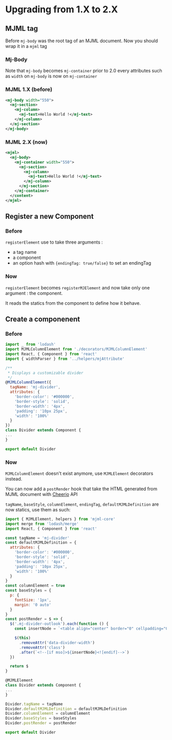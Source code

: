 # Upgrading from 1.X to 2.X

## MJML tag

Before `mj-body` was the root tag of an MJML document. Now you should wrap it in a `mjml` tag

### Mj-Body

Note that `mj-body` becomes `mj-container` prior to 2.0 every attributes such as `width` on `mj-body` is now on `mj-container`

### MJML 1.X (before)

```xml
<mj-body width="550">
  <mj-section>
    <mj-column>
      <mj-text>Hello World !</mj-text>
    </mj-column>
  </mj-section>
</mj-body>
```

### MJML 2.X (now)

```xml
<mjml>
  <mj-body>
    <mj-container width="550">
      <mj-section>
        <mj-column>
          <mj-text>Hello World !</mj-text>
        </mj-column>
      </mj-section>
    </mj-container>
  </content>
</mjml>
```  

## Register a new Component

### Before

`registerElement` use to take three arguments :

- a tag name
- a component
- an option hash with `{endingTag: true/false}` to set an endingTag

### Now

`registerElement` becomes `registerMJElement` and now take only one argument : the component.

It reads the statics from the component to define how it behave.

## Create a componenent

### Before

```javascript
import _ from 'lodash'
import MJMLColumnElement from './decorators/MJMLColumnElement'
import React, { Component } from 'react'
import { widthParser } from '../helpers/mjAttribute'

/**
 * Displays a customizable divider
 */
@MJMLColumnElement({
  tagName: 'mj-divider',
  attributes: {
    'border-color': '#000000',
    'border-style': 'solid',
    'border-width': '4px',
    'padding': '10px 25px',
    'width': '100%'
  }
})
class Divider extends Component {
...
}

export default Divider
```

### Now

`MJMLColumnElement` doesn't exist anymore, use `MJMLElement` decorators instead.

You can now add a `postRender` hook that take the HTML generated from MJML document with [Cheerio](https://github.com/cheeriojs/cheerio) API

`tagName`, `baseStyle`, `columnElement`, `endingTag`, `defaultMJMLDefinition` are now statics, use them as such:

```javascript
import { MJMLElement, helpers } from 'mjml-core'
import merge from 'lodash/merge'
import React, { Component } from 'react'

const tagName = 'mj-divider'
const defaultMJMLDefinition = {
  attributes: {
    'border-color': '#000000',
    'border-style': 'solid',
    'border-width': '4px',
    'padding': '10px 25px',
    'width': '100%'
  }
}
const columnElement = true
const baseStyles = {
  p: {
    fontSize: '1px',
    margin: '0 auto'
  }
}
const postRender = $ => {
  $('.mj-divider-outlook').each(function () {
    const insertNode = `<table align="center" border="0" cellpadding="0" cellspacing="0" style="${$(this).attr('style')}" width="${$(this).data('divider-width')}"><tr><td>&nbsp;</td></tr></table>`

    $(this)
      .removeAttr('data-divider-width')
      .removeAttr('class')
      .after(`<!--[if mso]>${insertNode}<![endif]-->`)
  })

  return $
}

@MJMLElement
class Divider extends Component {
...
}

Divider.tagName = tagName
Divider.defaultMJMLDefinition = defaultMJMLDefinition
Divider.columnElement = columnElement
Divider.baseStyles = baseStyles
Divider.postRender = postRender

export default Divider
```
